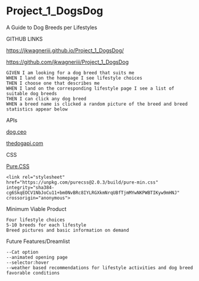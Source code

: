 # Project_1_DogsDog
A Guide to Dog Breeds per Lifestyles

GITHUB LINKS

https://jkwagneriii.github.io/Project_1_DogsDog/

https://github.com/jkwagneriii/Project_1_DogsDog

```
GIVEN I am looking for a dog breed that suits me
WHEN I land on the homepage I see lifestyle choices
THEN I choose one that describes me 
WHEN I land on the corresponding lifestyle page I see a list of suitable dog breeds
THEN I can click any dog breed
WHEN a breed name is clicked a random picture of the breed and breed statistics appear below
```
APIs

[dog.ceo](https://dog.ceo/dog-api/)

[thedogapi.com](https://thedogapi.com/)

CSS 

[Pure.CSS](https://purecss.io/)

    <link rel="stylesheet" href="https://unpkg.com/purecss@2.0.3/build/pure-min.css" integrity="sha384-cg6SkqEOCV1NbJoCu11+bm0NvBRc8IYLRGXkmNrqUBfTjmMYwNKPWBTIKyw9mHNJ" crossorigin="anonymous">


Minimum Viable Product

```
Four lifestyle choices
5-10 breeds for each lifestyle
Breed pictures and basic information on demand
```

Future Features/Dreamlist
```
--Cat option
--animated opening page
--selector:hover
--weather based recommendations for lifestyle activities and dog breed favorable conditions
```
